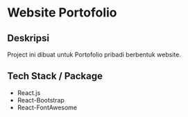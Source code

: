 
# Website Portofolio

## Deskripsi


Project ini dibuat untuk Portofolio pribadi berbentuk website.


## Tech Stack / Package

- React.js
- React-Bootstrap
- React-FontAwesome